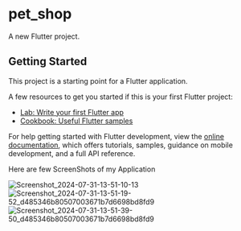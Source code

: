 # pet_shop

A new Flutter project.

## Getting Started

This project is a starting point for a Flutter application.

A few resources to get you started if this is your first Flutter project:

- [Lab: Write your first Flutter app](https://docs.flutter.dev/get-started/codelab)
- [Cookbook: Useful Flutter samples](https://docs.flutter.dev/cookbook)

For help getting started with Flutter development, view the
[online documentation](https://docs.flutter.dev/), which offers tutorials,
samples, guidance on mobile development, and a full API reference.


Here are few ScreenShots of my Application


![Screenshot_2024-07-31-13-51-10-13](https://github.com/user-attachments/assets/70cc2af7-7892-4845-9e13-e476a4c51f70)
![Screenshot_2024-07-31-13-51-19-52_d485346b80507003671b7d6698bd8fd9](https://github.com/user-attachments/assets/bad691ce-4ddd-464f-8b3a-324f1fd0c0e8)
![Screenshot_2024-07-31-13-51-39-50_d485346b80507003671b7d6698bd8fd9](https://github.com/user-attachments/assets/9129215f-a972-49c4-99e6-de4639b0b84d)
